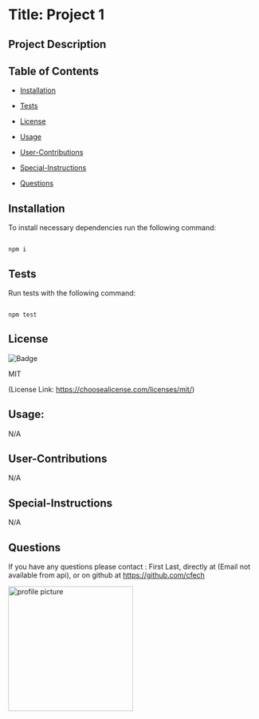 
# Title: Project 1

## Project Description

## Table of Contents

* [Installation](#Installation)  

* [Tests](#Tests) 

* [License](#License) 

* [Usage](#Usage) 

* [User-Contributions](#User-Contributions) 

* [Special-Instructions](#Special-Instructions) 

* [Questions](#Questions)  

## Installation
To install necessary dependencies run the following command:
<pre><code>
npm i
</code></pre>


## Tests
Run tests with the following command:
<pre><code>
npm test
</code></pre>

## License
![Badge](https://img.shields.io/static/v1?label=MIT&message=Secure&color=blue)

MIT 

(License Link:  https://choosealicense.com/licenses/mit/)

## Usage: 
N/A

## User-Contributions
N/A

## Special-Instructions 
N/A

## Questions

If you have any questions please contact : First Last, directly at (Email not available from api), or on github at https://github.com/cfech

<img src = "https://avatars2.githubusercontent.com/u/59180206?v=4" alt = "profile picture" width = "250"/>


